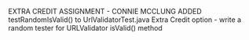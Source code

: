 EXTRA CREDIT ASSIGNMENT - CONNIE MCCLUNG
ADDED testRandomIsValid() to UrlValidatorTest.java
Extra Credit option - write a random tester for URLValidator isValid() method


